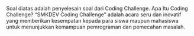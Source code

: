 Soal diatas adalah penyelesain soal dari Coding Challenge.
Apa Itu Coding Challenge?
“SMKDEV Coding Challenge” adalah acara seru dan inovatif yang memberikan kesempatan kepada para siswa maupun mahasiswa untuk menunjukkan kemampuan pemrograman dan pemecahan masalah.
